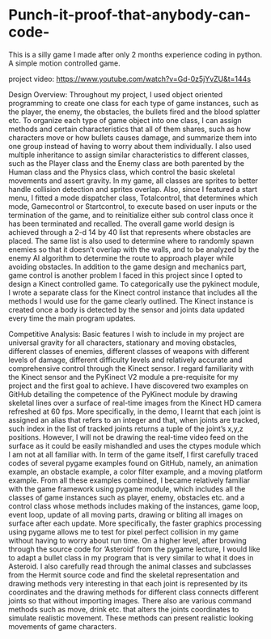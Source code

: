 # Punch-it-proof-that-anybody-can-code-
This is a silly game I made after only 2 months experience coding in python. A simple motion controlled game. 

project video: https://www.youtube.com/watch?v=Gd-0z5jYvZU&t=144s

Design Overview:
Throughout my project, I used object oriented programming to create one class for each type of game instances, such as the player, the enemy, the obstacles, the bullets fired and the blood splatter etc. To organize each type of game object into one class, I can assign methods and certain characteristics that all of them shares, such as how characters move or how bullets causes damage, and summarize them into one group instead of having to worry about them individually. I also used multiple inheritance to assign similar characteristics to different classes, such as the Player class and the Enemy class are both parented by the Human class and the Physics class, which control the basic skeletal movements and assert gravity. In my game, all classes are sprites to better handle collision detection and sprites overlap. Also, since I featured a  start menu, I fitted a mode dispatcher class, Totalcontrol, that determines which mode, Gamecontrol or Startcontrol, to execute based on user inputs or the termination of the game, and to reinitialize either sub control class once it has been terminated and recalled. The overall game world design is achieved through a 2-d 14 by 40 list that represents where obstacles are placed. The same list is also used to determine where to randomly spawn enemies so that it doesn’t overlap with the walls, and to be analyzed by the enemy AI algorithm to determine the route to approach player while avoiding obstacles. In addition to the game design and mechanics part, game control is another problem I faced in this project since I opted to design a Kinect controlled game. To categorically use the pykinect module, I wrote a separate class for the Kinect control instance that includes all the methods I would use for the game clearly outlined. The Kinect instance is created once a body is detected by the sensor and joints data updated every time the main program updates. 

Competitive Analysis:
Basic features I wish to include in my project are universal gravity for all characters, stationary and moving obstacles, different classes of enemies, different classes of weapons with different levels of damage, different difficulty levels and relatively accurate and comprehensive control through the Kinect sensor. I regard familiarity with the Kinect sensor and the PyKinect V2 module a pre-requisite for my project and the first goal to achieve. I have discovered two examples on GitHub detailing the competence of the PyKinect module by drawing skeletal lines over a surface of real-time images from the Kinect HD camera refreshed at 60 fps. More specifically, in the demo, I learnt that each joint is assigned an alias that refers to an integer and that, when joints are tracked, such index in the list of tracked joints returns a tuple of the joint’s x,y,z positions. However, I will not be drawing the real-time video feed on the surface as it could be easily mishandled and uses the ctypes module which I am not at all familiar with. In term of the game itself, I first carefully traced codes of several pygame examples found on GitHub, namely, an animation example, an obstacle example, a color filter example, and a moving platform example. From all these examples combined, I became relatively familiar with the game framework using pygame module, which includes all the classes of game instances such as player, enemy, obstacles etc. and a control class whose methods includes making of the instances, game loop, event loop, update of all moving parts, drawing or bliting all images on surface after each update. More specifically, the faster graphics processing using pygame allows me to test for pixel perfect collision in my game without having to worry about run time. On a higher level, after browing through the source code for ‘Asteroid’ from the pygame lecture, I would like to adapt a bullet class in my program that is very similar to what it does in Asteroid. I also carefully read through the animal classes and subclasses from the Hermit source code and find the skeletal representation and drawing methods very interesting in that each joint is represented by its coordinates and the drawing methods for different class connects different joints so that without importing images. There also are various command methods such as move, drink etc. that alters the joints coordinates to simulate realistic movement. These methods can present realistic looking movements of game characters. 

